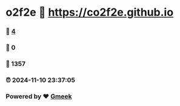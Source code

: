 # o2f2e :link: https://co2f2e.github.io 
### :page_facing_up: [4](https://co2f2e.github.io/tag.html) 
### :speech_balloon: 0 
### :hibiscus: 1357 
### :alarm_clock: 2024-11-10 23:37:05 
### Powered by :heart: [Gmeek](https://github.com/Meekdai/Gmeek)
